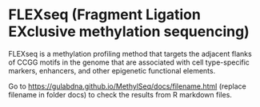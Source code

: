 # FLEXseq (Fragment Ligation EXclusive methylation sequencing)
FLEXseq is a methylation profiling method that targets the adjacent flanks of CCGG motifs in the genome that are associated with cell type-specific markers, enhancers, and other epigenetic functional elements. 

Go to https://gulabdna.github.io/MethylSeq/docs/filename.html (replace filename in folder docs) to check the results from R markdown files.
